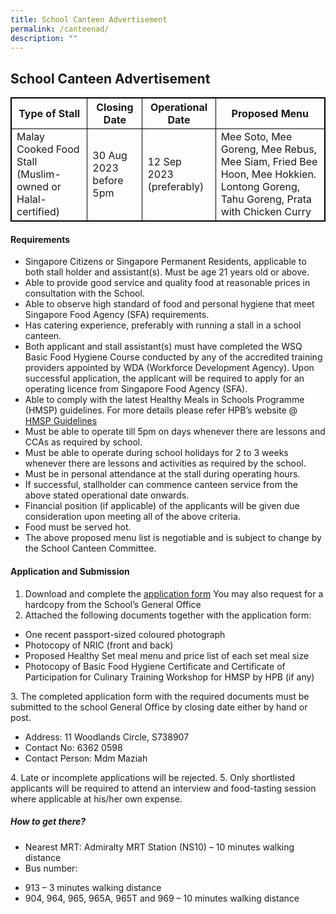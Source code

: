```yaml
---
title: School Canteen Advertisement
permalink: /canteenad/
description: ""
---
```

<style>
table, th, td {
  border:1px solid black;
}
</style>

<h2>School Canteen Advertisement</h2>

<table style="width:100%">
  <tbody><tr>
    <th>Type of Stall</th>
    <th>Closing Date</th>
    <th>Operational Date</th>
		  <th>Proposed Menu</th>
  </tr>
  <tr>
    <td>Malay Cooked Food Stall (Muslim-owned or Halal-certified)</td>
    <td>30 Aug 2023 before 5pm</td>
    <td>12 Sep 2023 (preferably)</td>
		<td>Mee Soto, Mee Goreng, Mee Rebus, Mee Siam, Fried Bee Hoon, Mee Hokkien. Lontong Goreng, Tahu Goreng, Prata with Chicken Curry</td>
  </tr>	
</tbody>
</table>

#### Requirements
* Singapore Citizens or Singapore Permanent Residents, applicable to both stall holder and assistant(s). Must be age 21 years old or above. 
* Able to provide good service and quality food at reasonable prices in consultation with the School. 
* Able to observe high standard of food and personal hygiene that meet Singapore Food Agency (SFA) requirements. 
* Has catering experience, preferably with running a stall in a school canteen.
* Both applicant and stall assistant(s) must have completed the WSQ Basic Food Hygiene Course conducted by any of the accredited training providers appointed by WDA (Workforce Development Agency). Upon successful application, the applicant will be required to apply for an operating licence from Singapore Food Agency (SFA). 
* Able to comply with the latest Healthy Meals in Schools Programme (HMSP) guidelines. For more details please refer HPB’s website @  [HMSP Guidelines](/files/hmsp_guidelines.pdf)
* Must be able to operate till 5pm on days whenever there are lessons and CCAs as required by school. 
* Must be able to operate during school holidays for 2 to 3 weeks whenever there are lessons and activities as required by the school.
* 	Must be in personal attendance at the stall during operating hours. 
* If successful, stallholder can commence canteen service from the above stated operational date onwards.
* Financial position (if applicable) of the applicants will be given due consideration upon meeting all of the above criteria. 
* Food must be served hot.
* The above proposed menu list is negotiable and is subject to change by the School Canteen Committee. 

	
#### Application and Submission

1. Download and complete the [application form](/files/application_for_canteen_stall.pdf) You may also request for a hardcopy from the School’s General Office 
2. 	Attached the following documents together with the application form:
<ul>
	<li>One recent passport-sized coloured photograph</li>
<li>Photocopy of NRIC (front and back)</li>
	<li>	Proposed Healthy Set meal menu and price list of each set meal size </li>
<li>	Photocopy of Basic Food Hygiene Certificate and Certificate of Participation for Culinary Training Workshop for HMSP by HPB (if any) </li>
</ul>
3. The completed application form with the required documents must be submitted to the school General Office by closing date either by hand or post. <ul><li>Address: 11 Woodlands Circle, S738907 </li> <li>Contact No: 6362 0598 </li> <li>Contact Person: Mdm Maziah </li></ul>
4. Late or incomplete applications will be rejected.
5. Only shortlisted applicants will be required to attend an interview and food-tasting session where applicable at his/her own expense.

##### How to get there?
*   Nearest MRT: Admiralty MRT Station (NS10) – 10 minutes walking distance
*   Bus number: 
<ul> 
	<li>913 – 3 minutes walking distance </li>
<li>904, 964, 965, 965A, 965T and 969 – 10 minutes walking distance</li>
	</ul>